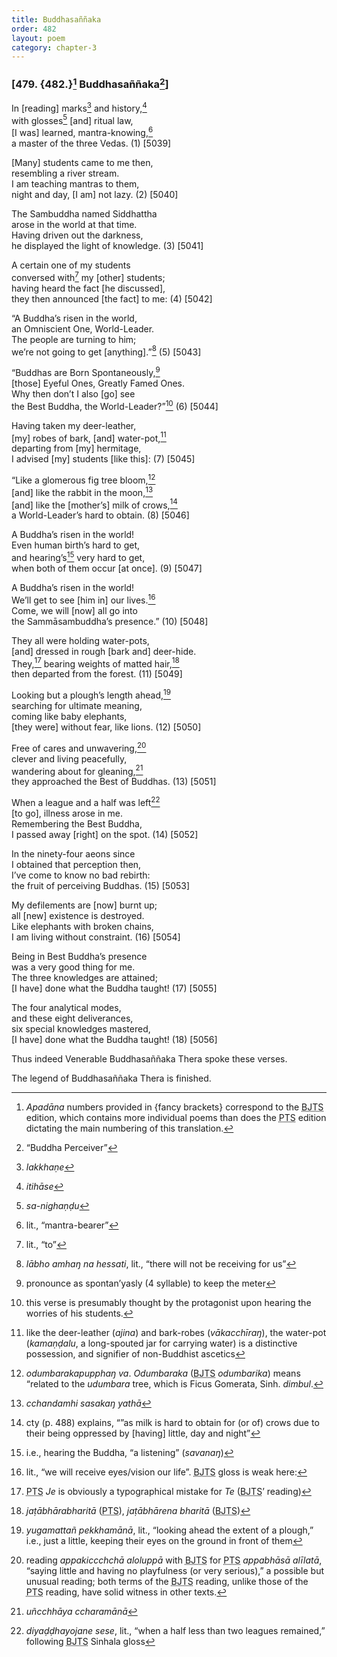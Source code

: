 ```yaml
---
title: Buddhasaññaka
order: 482
layout: poem
category: chapter-3
---
```


### \[479. {482.}[^1] Buddhasaññaka[^2]\]

In \[reading\] marks[^3] and history,[^4]  
with glosses[^5] \[and\] ritual law,  
\[I was\] learned, mantra-knowing,[^6]  
a master of the three Vedas. (1) \[5039\]

\[Many\] students came to me then,  
resembling a river stream.  
I am teaching mantras to them,  
night and day, \[I am\] not lazy. (2) \[5040\]

The Sambuddha named Siddhattha  
arose in the world at that time.  
Having driven out the darkness,  
he displayed the light of knowledge. (3) \[5041\]

A certain one of my students  
conversed with[^7] my \[other\] students;  
having heard the fact \[he discussed\],  
they then announced \[the fact\] to me: (4) \[5042\]

“A Buddha’s risen in the world,  
an Omniscient One, World-Leader.  
The people are turning to him;  
we’re not going to get \[anything\].”[^8] (5) \[5043\]

“Buddhas are Born Spontaneously,[^9]  
\[those\] Eyeful Ones, Greatly Famed Ones.  
Why then don’t I also \[go\] see  
the Best Buddha, the World-Leader?”[^10] (6) \[5044\]

Having taken my deer-leather,  
\[my\] robes of bark, \[and\] water-pot,[^11]  
departing from \[my\] hermitage,  
I advised \[my\] students \[like this\]: (7) \[5045\]

“Like a glomerous fig tree bloom,[^12]  
\[and\] like the rabbit in the moon,[^13]  
\[and\] like the \[mother’s\] milk of crows,[^14]  
a World-Leader’s hard to obtain. (8) \[5046\]

A Buddha’s risen in the world!  
Even human birth’s hard to get,  
and hearing’s[^15] very hard to get,  
when both of them occur \[at once\]. (9) \[5047\]

A Buddha’s risen in the world!  
We’ll get to see \[him in\] our lives.[^16]  
Come, we will \[now\] all go into  
the Sammāsambuddha’s presence.” (10) \[5048\]

They all were holding water-pots,  
\[and\] dressed in rough \[bark and\] deer-hide.  
They,[^17] bearing weights of matted hair,[^18]  
then departed from the forest. (11) \[5049\]

Looking but a plough’s length ahead,[^19]  
searching for ultimate meaning,  
coming like baby elephants,  
\[they were\] without fear, like lions. (12) \[5050\]

Free of cares and unwavering,[^20]  
clever and living peacefully,  
wandering about for gleaning,[^21]  
they approached the Best of Buddhas. (13) \[5051\]

When a league and a half was left[^22]  
\[to go\], illness arose in me.  
Remembering the Best Buddha,  
I passed away \[right\] on the spot. (14) \[5052\]

In the ninety-four aeons since  
I obtained that perception then,  
I’ve come to know no bad rebirth:  
the fruit of perceiving Buddhas. (15) \[5053\]

My defilements are \[now\] burnt up;  
all \[new\] existence is destroyed.  
Like elephants with broken chains,  
I am living without constraint. (16) \[5054\]

Being in Best Buddha’s presence  
was a very good thing for me.  
The three knowledges are attained;  
\[I have\] done what the Buddha taught! (17) \[5055\]

The four analytical modes,  
and these eight deliverances,  
six special knowledges mastered,  
\[I have\] done what the Buddha taught! (18) \[5056\]

Thus indeed Venerable Buddhasaññaka Thera spoke these verses.

The legend of Buddhasaññaka Thera is finished.

[^1]: *Apadāna* numbers provided in {fancy brackets} correspond to the <abbr title="Buddha Jayanthi Tripitaka Series">BJTS</abbr> edition, which contains more individual poems than does the <abbr title="Pali Text Society">PTS</abbr> edition dictating the main numbering of this translation.

[^2]: “Buddha Perceiver”

[^3]: *lakkhaṇe*

[^4]: *itihāse*

[^5]: *sa-nighaṇḍu*

[^6]: lit., “mantra-bearer”

[^7]: lit., “to”

[^8]: *lābho amhaŋ na hessati*, lit., “there will not be receiving for us”

[^9]: pronounce as spontan’yasly (4 syllable) to keep the meter

[^10]: this verse is presumably thought by the protagonist upon hearing the worries of his students.

[^11]: like the deer-leather (*ajina*) and bark-robes (*vāka<span class="diacritics" data-state="on">c</span><span class="no-diacritics" data-state="off">ch</span>īraŋ*), the water-pot (*kamaṇḍalu*, a long-spouted jar for carrying water) is a distinctive possession, and signifier of non-Buddhist ascetics

[^12]: *odumbarakapupphaŋ va*. *Odumbaraka* (<abbr title="Buddha Jayanthi Tripitaka Series">BJTS</abbr> *odumbarika*) means “related to the *udumbara* tree, which is Ficus Gomerata, Sinh. *dimbul*.

[^13]: *<span class="diacritics" data-state="on">c</span><span class="no-diacritics" data-state="off">ch</span>andamhi sasakaŋ yathā*

[^14]: cty (p. 488) explains, “”as milk is hard to obtain for (or of) crows due to their being oppressed by \[having\] little, day and night”

[^15]: i.e., hearing the Buddha, “a listening” (*savanaŋ*)

[^16]: lit., “we will receive eyes/vision our life”. <abbr title="Buddha Jayanthi Tripitaka Series">BJTS</abbr> gloss is weak here:

[^17]: <abbr title="Pali Text Society">PTS</abbr> *Je* is obviously a typographical mistake for *Te* (<abbr title="Buddha Jayanthi Tripitaka Series">BJTS</abbr>’ reading)

[^18]: *jaṭābhārabharitā* (<abbr title="Pali Text Society">PTS</abbr>), *jaṭābhārena bharitā* (<abbr title="Buddha Jayanthi Tripitaka Series">BJTS</abbr>)

[^19]: *yugamattañ pekkhamānā*, lit., “looking ahead the extent of a plough,” i.e., just a little, keeping their eyes on the ground in front of them

[^20]: reading *appaki<span class="diacritics" data-state="on">cc</span><span class="no-diacritics" data-state="off">chch</span>ā aloluppā* with <abbr title="Buddha Jayanthi Tripitaka Series">BJTS</abbr> for <abbr title="Pali Text Society">PTS</abbr> *appabhāsā alīlatā*, “saying little and having no playfulness (or very serious),” a possible but unusual reading; both terms of the <abbr title="Buddha Jayanthi Tripitaka Series">BJTS</abbr> reading, unlike those of the <abbr title="Pali Text Society">PTS</abbr> reading, have solid witness in other texts.

[^21]: *uñ<span class="diacritics" data-state="on">c</span><span class="no-diacritics" data-state="off">ch</span>hāya <span class="diacritics" data-state="on">c</span><span class="no-diacritics" data-state="off">ch</span>aramānā*

[^22]: *diyaḍḍhayojane sese*, lit., “when a half less than two leagues remained,” following <abbr title="Buddha Jayanthi Tripitaka Series">BJTS</abbr> Sinhala gloss
